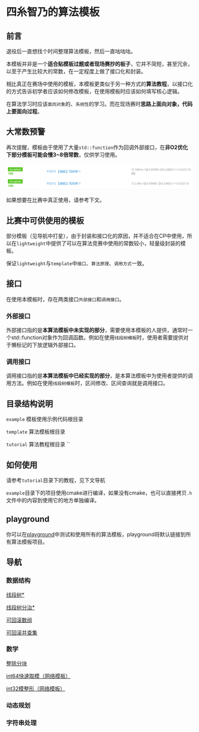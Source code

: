<!--
 * @Author: winterzz1 1002658987@qq.com
 * @Date: 2023-10-01 03:00:18
 * @LastEditors: Please set LastEditors
 * @LastEditTime: 2023-10-15 22:07:48
 * @FilePath: /chino-acm-template/README.md
 * @Description: README.md
-->
# 四糸智乃的算法模板

## 前言

退役后一直想找个时间整理算法模板，然后一直咕咕咕。

本模板并非是一个**适合贴模板过题或者现场赛抄的板子**，它并不简短，甚至冗余，以至于产生比较大的常数，在一定程度上做了接口化和封装。

相比真正在赛场中使用的模板，本模板更类似于另一种方式的**算法教程**，以接口化的方式告诉初学者应该如何修改模板，在使用模板时应该如何填写核心逻辑。

在算法学习时应该`面向对象`的、`系统性`的学习。而在现场赛时**思路上面向对象，代码上要面向过程**。

## 大常数预警

再次提醒，模板由于使用了大量`std::function`作为回调外部接口，在**非O2优化下部分模板可能会慢3~8倍常数**，仅供学习使用。

![./dachangshu.png](./dachangshu.png)

如果想要在比赛中真正使用，请参考下文。

## 比赛中可供使用的模板

部分模板（见导航中打星），由于封装和接口化的原因，并不适合在CP中使用，所以在`lightweight`中提供了可以在算法竞赛中使用的常数较小，轻量级封装的模板。

保证`lightweight`与`template`中`接口`、`算法原理`、`调用方式`一致。

## 接口

在使用本模板时，存在两类接口`外部接口`和`调用接口`。

### 外部接口

外部接口指的是**本算法模板中未实现的部分**，需要使用本模板的人提供，通常时一个std::function对象作为回调函数。例如在使用`线段树模板`时，使用者需要提供对于懒标记的下放逻辑外部接口。

### 调用接口

调用接口指的是**本算法模板中已经实现的部分**，是本算法模板中为使用者提供的调用方法。例如在使用`线段树模板`时，区间修改、区间查询就是调用接口。

## 目录结构说明

`example` 模板使用示例代码根目录

`template` 算法模板根目录

`tutorial` 算法教程根目录
``

## 如何使用

请参考`tutorial`目录下的教程，见下文导航

`example`目录下的项目使用cmake进行编译，如果没有cmake，也可以直接拷贝`.h`文件中的内容到使用它的地方单独编译。

## playground

你可以在[playground](./playground/main.cpp)中测试和使用所有的算法模板，playground将默认链接到所有算法模板项目。

## 导航

### 数据结构
[线段树*](./tutorial/segmentTree/README.md)

[线段树分治*](./tutorial/segmentTreeDivide/README.md)

[可回滚数组](./tutorial/rollbackArray/README.md)

[可回滚并查集](./tutorial/rollbackDisjointSetUnion/README.md)

### 数学

[整除分块](./tutorial/divBlock/README.md)

[int64快速取模（网络模板）](./tutorial/fastModulo/README.md)

[int32模整形（网络模板）](./tutorial/modInt/README.md)

### 动态规划

### 字符串处理